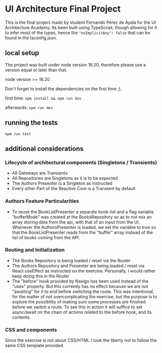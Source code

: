 # UI Architecture Final Project
This is the final project made by student Fernando Pérez de Ayala for the UI Architecture Academy. Its been built using TypeScript, though allowing for it to infer most of the types, hence the ```"noImplicitAny": false``` that can be found in the tsconfig.json.

## local setup
The project was built under node version 16.20, therefore please use a version equal or later than that.

node version >= 16.20 .

Don't forget to install the dependencies on the first time ;).

first time:
```npm install && npm run dev```

afterwards:
```npm run dev```

## running the tests
```npm run test```

## additional considerations

### Lifecycle of architectural components (Singletons / Transients)
- All Gateways are Transients
- All Repositories are Singletons as it is to be expected
- The Authors Presenter is a Singleton as instructed
- Every other Part of the Reactive Core is a Transient by default

### Authors Feature Particularities
- To reuse the BookListPresenter a separate book-list and a flag variable "bufferMode" was created at the BooksRepository so as to not mix an array storing data from the api, with that of an input from the UI. Whenever the AuthorsPresenter is loaded, we set the variable to true so that the BookListPresenter reads from the "buffer" array instead of the list of books coming from the API.

### Routing and Initialization
- The Books Repository is being loaded / reset via the Router
- The Authors Repository and Presenter are being loaded / reset via React.useEffect as instructed on the exercise. Personally, I would rather keep doing this in the Router
- The "before" hook provided by Navigo has been used instead of the "uses" property. But this currently has no effect because we are not "awaiting" for it to end before switching the route. This was intentional, for the matter of not overcomplicating the exercise, but the purpose is to explore the possibility of making sure some processes are finished before we switch a route. To see this in action it will suffice to set async/await on the chain of actions related to the before hook, and its contents.

### CSS and components
Since the exercise is not about CSS/HTML I took the liberty not to follow the same CSS template provided.
